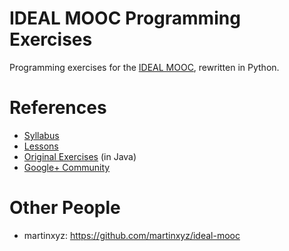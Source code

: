 IDEAL MOOC Programming Exercises
================================

Programming exercises for the [IDEAL MOOC](http://liris.cnrs.fr/ideal/mooc/), rewritten in Python.

References
==========

* [Syllabus](http://liris.cnrs.fr/ideal/mooc/syllabus.html)
* [Lessons](http://liris.cnrs.fr/ideal/mooc/lesson.php)
* [Original Exercises](https://code.google.com/p/developmental-learning-tutorial/) (in Java)
* [Google+ Community](https://plus.google.com/u/0/communities/109445848302721599408)

Other People
============

* martinxyz: https://github.com/martinxyz/ideal-mooc
